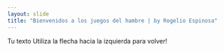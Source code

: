 ```yaml
---
layout: slide
title: "Bienvenidos a los juegos del hambre | by Rogelio Espinosa"
---
```

Tu texto
Utiliza la flecha hacia la izquierda para volver!
